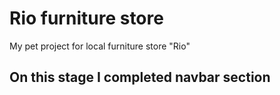 # Rio furniture store

My pet project for local furniture store "Rio"

## On this stage I completed navbar section
